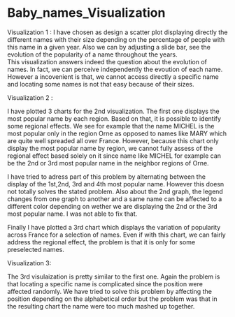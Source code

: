 # Baby_names_Visualization
Visualization 1 :
I have chosen as design a scatter plot displaying directly the different names with their size depending on the percentage of people with this name in a given year. 
Also we can by adjusting a slide bar, see the evolution of the popularity of a name throughout the years.  
This visualization answers indeed the question about the evolution of names. In fact, we can perceive independently the evoution of each name.
However a incovenient is that, we cannot access directly a specific name and locating some names is not that easy because of their sizes.



Visualization 2 :

I have plotted 3 charts for the 2nd visualization. The first one displays the most popular name by each region. Based on that, it is possible to identify some regional 
effects. We see for example that the name MICHEL is the most popular only in the region Orne as opposed to names like MARY which are quite well spreaded all over France. 
However, because this chart only display the most popular name by region, we cannot fully assess of the regional effect based solely on it since name like MICHEL 
for example can be the 2nd or 3rd most popular name in the neighbor regions of Orne. 

I have tried to adress part of this problem by alternating between the display of the 1st,2nd, 3rd and 4th most popular name. However this doesn not totally solves the 
stated problem. Also about the 2nd graph, the legend changes from one graph to another and a same name can be affected to a different color depending on wether we are 
displaying the 2nd or the 3rd most popular name. I was not able to fix that. 

Finally I have plotted a 3rd chart which displays the variation of popularity across France for a selection of names. Even if with this chart, we can fairly address 
the regional effect, the problem is that it is only for some preselected names. 

Visualization 3: 

The 3rd visulaization is pretty similar to the first one. Again the problem is that locating a specific name is complicated since the position were affected randomly. 
We have tried to solve this problem by affecting the position depending on the alphabetical order but the problem was that in the resulting chart the name were too much mashed up together. 

